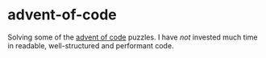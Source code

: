 # advent-of-code

Solving some of the [advent of code](https://adventofcode.com/) puzzles.
I have *not* invested much time in readable, well-structured and performant code.